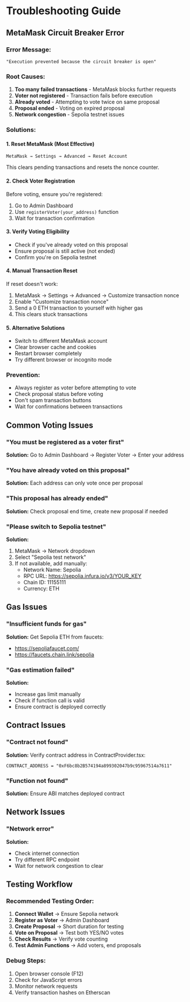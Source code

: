 # Troubleshooting Guide

## MetaMask Circuit Breaker Error

### Error Message:
```
"Execution prevented because the circuit breaker is open"
```

### Root Causes:
1. **Too many failed transactions** - MetaMask blocks further requests
2. **Voter not registered** - Transaction fails before execution
3. **Already voted** - Attempting to vote twice on same proposal
4. **Proposal ended** - Voting on expired proposal
5. **Network congestion** - Sepolia testnet issues

### Solutions:

#### 1. Reset MetaMask (Most Effective)
```
MetaMask → Settings → Advanced → Reset Account
```
This clears pending transactions and resets the nonce counter.

#### 2. Check Voter Registration
Before voting, ensure you're registered:
1. Go to Admin Dashboard
2. Use `registerVoter(your_address)` function
3. Wait for transaction confirmation

#### 3. Verify Voting Eligibility
- Check if you've already voted on this proposal
- Ensure proposal is still active (not ended)
- Confirm you're on Sepolia testnet

#### 4. Manual Transaction Reset
If reset doesn't work:
1. MetaMask → Settings → Advanced → Customize transaction nonce
2. Enable "Customize transaction nonce"
3. Send a 0 ETH transaction to yourself with higher gas
4. This clears stuck transactions

#### 5. Alternative Solutions
- Switch to different MetaMask account
- Clear browser cache and cookies
- Restart browser completely
- Try different browser or incognito mode

### Prevention:
- Always register as voter before attempting to vote
- Check proposal status before voting
- Don't spam transaction buttons
- Wait for confirmations between transactions

## Common Voting Issues

### "You must be registered as a voter first"
**Solution:** Go to Admin Dashboard → Register Voter → Enter your address

### "You have already voted on this proposal"
**Solution:** Each address can only vote once per proposal

### "This proposal has already ended"
**Solution:** Check proposal end time, create new proposal if needed

### "Please switch to Sepolia testnet"
**Solution:** 
1. MetaMask → Network dropdown
2. Select "Sepolia test network"
3. If not available, add manually:
   - Network Name: Sepolia
   - RPC URL: https://sepolia.infura.io/v3/YOUR_KEY
   - Chain ID: 11155111
   - Currency: ETH

## Gas Issues

### "Insufficient funds for gas"
**Solution:** Get Sepolia ETH from faucets:
- https://sepoliafaucet.com/
- https://faucets.chain.link/sepolia

### "Gas estimation failed"
**Solution:** 
- Increase gas limit manually
- Check if function call is valid
- Ensure contract is deployed correctly

## Contract Issues

### "Contract not found"
**Solution:** Verify contract address in ContractProvider.tsx:
```
CONTRACT_ADDRESS = "0xF6bc8b2B574194a899302047b9c95967514a7611"
```

### "Function not found"
**Solution:** Ensure ABI matches deployed contract

## Network Issues

### "Network error"
**Solution:**
- Check internet connection
- Try different RPC endpoint
- Wait for network congestion to clear

## Testing Workflow

### Recommended Testing Order:
1. **Connect Wallet** → Ensure Sepolia network
2. **Register as Voter** → Admin Dashboard
3. **Create Proposal** → Short duration for testing
4. **Vote on Proposal** → Test both YES/NO votes
5. **Check Results** → Verify vote counting
6. **Test Admin Functions** → Add voters, end proposals

### Debug Steps:
1. Open browser console (F12)
2. Check for JavaScript errors
3. Monitor network requests
4. Verify transaction hashes on Etherscan
